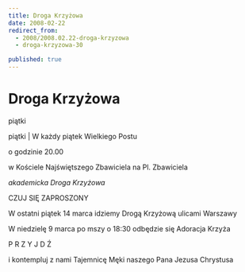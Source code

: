 ```yaml
---
title: Droga Krzyżowa
date: 2008-02-22
redirect_from: 
  - 2008/2008.02.22-droga-krzyzowa
  - droga-krzyzowa-30

published: true
---
```




# Droga Krzyżowa

<time>piątki</time>

piątki | 
W każdy piątek Wielkiego Postu 



o godzinie 20.00



w Kościele Najświętszego Zbawiciela na Pl. Zbawiciela



*akademicka Droga Krzyżowa*



CZUJ SIĘ ZAPROSZONY




W ostatni piątek 14 marca idziemy Drogą Krzyżową ulicami Warszawy


W niedzielę 9 marca po mszy o 18:30 odbędzie się Adoracja Krzyża



P R Z Y J D Ź

i kontempluj z nami Tajemnicę Męki naszego Pana Jezusa Chrystusa

         

         


<!--{{json:{"created_date":"2008-02-22 10:01:08","publish_down":"0000-00-00 00:00:00","id":"566"}}}-->